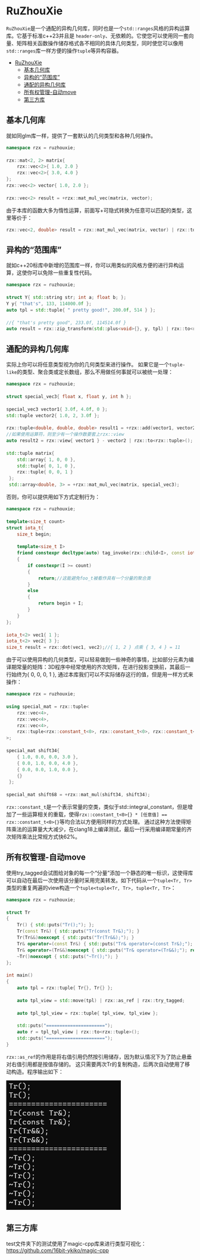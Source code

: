 # RuZhouXie
`RuZhouXie`是一个通配的异构几何库，同时也是一个`std::ranges`风格的异构运算库。它基于标准c++23并且是 `header-only`、无依赖的。它使您可以使用同一套向量、矩阵相关函数操作储存格式各不相同的具体几何类型，同时使您可以像用`std::ranges`库一样方便的操作`tuple`等异构容器。

- [RuZhouXie](#ruzhouxie)
  - [基本几何库](#基本几何库)
  - [异构的“范围库”](#异构的范围库)
  - [通配的异构几何库](#通配的异构几何库)
  - [所有权管理-自动move](#所有权管理-自动move)
  - [第三方库](#第三方库)

## 基本几何库
就如同glm库一样，提供了一套默认的几何类型和各种几何操作。
```cpp
namespace rzx = ruzhouxie;

rzx::mat<2, 2> matrix{
    rzx::vec<2>{ 1.0, 2.0 }
    rzx::vec<2>{ 3.0, 4.0 }
};
rzx::vec<2> vector{ 1.0, 2.0 };

rzx::vec<2> result = +rzx::mat_mul_vec(matrix, vector);
```
由于本库的函数大多为惰性运算，前面写+可隐式转换为任意可以匹配的类型，这里等价于：
```cpp
rzx::vec<2, double> result = rzx::mat_mul_vec(matrix, vector) | rzx::to<ruzhouxie::vec<2>>();
```
## 异构的“范围库”
就如c++20标库中新增的范围库一样，你可以用类似的风格方便的进行异构运算，这使你可以免除一些重复性代码。
```cpp
namespace rzx = ruzhouxie;

struct Y{ std::string str; int a; float b; };
Y y{ "that's", 133, 114000.0f };
auto tpl = std::tuple{ " pretty good!", 200.0f, 514 } };

//{ "that's pretty good", 233.0f, 114514.0f }
auto result = rzx::zip_transform(std::plus<void>{}, y, tpl) | rzx::to<rzx::tuple>();
```

## 通配的异构几何库
实际上你可以将任意类型视为你的几何类型来进行操作。
如果它是一个`tuple-like`的类型、聚合类或定长数组，那么不用做任何事就可以被统一处理：
```cpp
namespace rzx = ruzhouxie;

struct special_vec3{ float x, float y, int h };

special_vec3 vector1{ 3.0f, 4.0f, 0 };
std::tuple vector2{ 1.0, 2, 3.0f };

rzx::tuple<double, double, double> result1 = +rzx::add(vector1, vector2);
//如果使用运算符，则至少有一个操作数要套上rzx::view
auto result2 = rzx::view{ vector1 } - vector2 | rzx::to<rzx::tuple>();

std::tuple matrix{ 
    std::array{ 1, 0, 0 },
    std::tuple{ 0, 1, 0 },
    rzx::tuple{ 0, 0, 1 }
 };
 std::array<double, 3> = +rzx::mat_mul_vec(matrix, special_vec3);
```
否则，你可以提供用如下方式定制行为：
```cpp
namespace rzx = ruzhouxie;

template<size_t count>
struct iota_t{ 
    size_t begin;

    template<size_t I>
    friend constexpr decltype(auto) tag_invoke(rzx::child<I>, const iota_t& self)noexcept
    {
        if constexpr(I >= count)
        {
            return;//这能避免foo_t被看作具有一个分量的聚合类
        }
        else
        {
            return begin + I;
        }
    }
};

iota_t<2> vec1{ 1 };
iota_t<2> vec2{ 3 };
size_t result = rzx::dot(vec1, vec2);//{ 1, 2 } 点乘 { 3, 4 } = 11
```
由于可以使用异构的几何类型，可以轻易做到一些神奇的事情，比如部分元素为编译期常量的矩阵：3D程序中经常使用的齐次矩阵，在进行投影变换前，其最后一行始终为{ 0, 0, 0, 1 }, 通过本库我们可以不实际储存这行的值，但是用一样方式来操作：
```cpp
namespace rzx = ruzhouxie;

using special_mat = rzx::tuple<
    rzx::vec<4>,
    rzx::vec<4>,
    rzx::vec<4>,
    rzx::tuple<rzx::constant_t<0>, rzx::constant_t<0>, rzx::constant_t<0>, rzx::constant_t<1>>
>;

special_mat shift34{ 
    { 1.0, 0.0, 0.0, 3.0 },
    { 0.0, 1.0, 0.0, 4.0 },
    { 0.0, 0.0, 1.0, 0.0 },
    {}
 };

special_mat shift68 = +rzx::mat_mul(shift34, shift34);
```
`rzx::constant_t`是一个表示常量的空类，类似于std::integral_constant，但是增加了一些运算相关的重载，使得`rzx::constant_t<0>{} * [任意值] == rzx::constant_t<0>{}`等均合法以方便用同样的方式处理。
通过这种方法使得矩阵乘法的运算量大大减少，在clang18上编译测试，最后一行采用编译期常量的齐次矩阵乘法比常规方式快62%。

## 所有权管理-自动move
使用try_tagged会试图给对象的每一个“分量”添加一个静态的唯一标识，这使得库可以自动在最后一次使用该分量时采用完美转发。如下代码从一个`tuple<Tr, Tr>`类型的重复两遍的view构造一个`tuple<tuple<Tr, Tr>, tuple<Tr, Tr>`：

```cpp
namespace rzx = ruzhouxie;

struct Tr
{
    Tr() { std::puts("Tr();"); };
    Tr(const Tr&) { std::puts("Tr(const Tr&);"); }
    Tr(Tr&&)noexcept { std::puts("Tr(Tr&&);"); }
    Tr& operator=(const Tr&) { std::puts("Tr& operator=(const Tr&);"); return *this; }
    Tr& operator=(Tr&&)noexcept { std::puts("Tr& operator=(Tr&&);"); return *this; }
    ~Tr()noexcept { std::puts("~Tr();"); }
};

int main()
{
    auto tpl = rzx::tuple{ Tr{}, Tr{} };
    
    auto tpl_view = std::move(tpl) | rzx::as_ref | rzx::try_tagged;
    
    auto tpl_tpl_view = rzx::tuple{ tpl_view, tpl_view };
    
    std::puts("======================");
    auto r = tpl_tpl_view | rzx::to<rzx::tuple>();
    std::puts("======================");
}
```

`rzx::as_ref`的作用是将右值引用仍然按引用储存，因为默认情况下为了防止悬垂对右值引用都是按值存储的。
这只需要两次Tr的复制构造，后两次自动使用了移动构造。程序输出如下：

![](docs/assets/auto-move-output.png)

## 第三方库
test文件夹下的测试使用了magic-cpp库来进行类型可视化：https://github.com/16bit-ykiko/magic-cpp